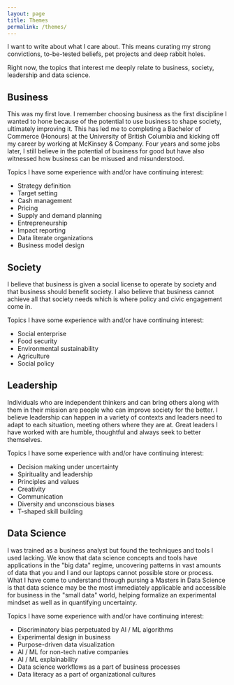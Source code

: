 ```yaml
---
layout: page
title: Themes
permalink: /themes/
---
```


I want to write about what I care about. This means curating my strong convictions, to-be-tested beliefs, pet projects and deep rabbit holes. 

Right now, the topics that interest me deeply relate to business, society, leadership and data science.

## Business
This was my first love. I remember choosing business as the first discipline I wanted to hone because of the potential to use business to shape society, ultimately improving it. This has led me to completing a Bachelor of Commerce (Honours) at the University of British Columbia and kicking off my career by working at McKinsey & Company. Four years and some jobs later, I still believe in the potential of business for good but have also witnessed how business can be misused and misunderstood. 

Topics I have some experience with and/or have continuing interest:
- Strategy definition
- Target setting
- Cash management
- Pricing
- Supply and demand planning
- Entrepreneurship
- Impact reporting
- Data literate organizations
- Business model design

## Society
I believe that business is given a social license to operate by society and that business should benefit society. I also believe that business cannot achieve all that society needs which is where policy and civic engagement come in. 

Topics I have some experience with and/or have continuing interest:
- Social enterprise
- Food security
- Environmental sustainability
- Agriculture
- Social policy

## Leadership
Individuals who are independent thinkers and can bring others along with them in their mission are people who can improve society for the better. I believe leadership can happen in a variety of contexts and leaders need to adapt to each situation, meeting others where they are at. Great leaders I have worked with are humble, thoughtful and always seek to better themselves. 

Topics I have some experience with and/or have continuing interest:
- Decision making under uncertainty
- Spirituality and leadership
- Principles and values
- Creativity
- Communication
- Diversity and unconscious biases
- T-shaped skill building

## Data Science
I was trained as a business analyst but found the techniques and tools I used lacking. We know that data science concepts and tools have applications in the "big data" regime, uncovering patterns in vast amounts of data that you and I and our laptops cannot possible store or process. What I have come to understand through pursing a Masters in Data Science is that data science may be the most immediately applicable and accessible for business in the "small data" world, helping formalize an experimental mindset as well as in quantifying uncertainty. 

Topics I have some experience with and/or have continuing interest:
- Discriminatory bias perpetuated by AI / ML algorithms
- Experimental design in business
- Purpose-driven data visualization
- AI / ML for non-tech native companies
- AI / ML explainability
- Data science workflows as a part of business processes
- Data literacy as a part of organizational cultures
